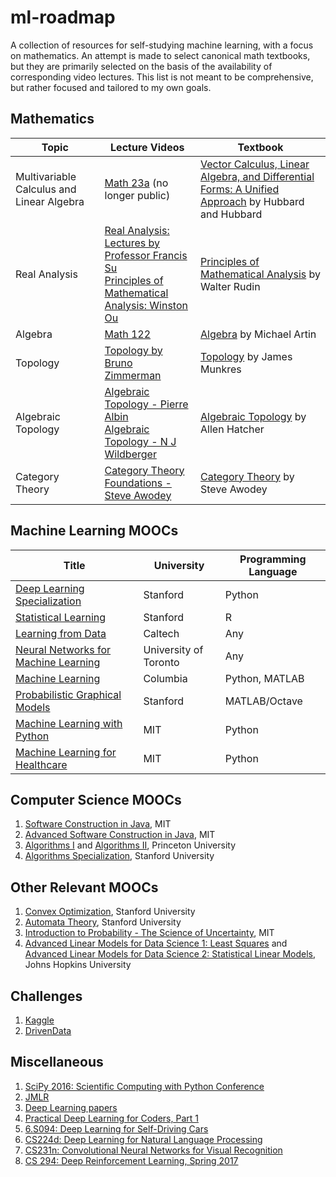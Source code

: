 # ml-roadmap
A collection of resources for self-studying machine learning, with a focus on mathematics. An attempt is made to select canonical math textbooks, but they are primarily selected on the basis of the availability of corresponding video lectures. This list is not meant to be comprehensive, but rather focused and tailored to my own goals. 

## Mathematics

| Topic | Lecture Videos | Textbook |  
| --- | --- | --- |  
| Multivariable Calculus and Linear Algebra | [Math 23a](https://canvas.harvard.edu/courses/18236) (no longer public) | [Vector Calculus, Linear Algebra, and Differential Forms: A Unified Approach](http://www.goodreads.com/book/show/631871.Vector_Calculus_Linear_Algebra_and_Differential_Forms?from_search=true) by Hubbard and Hubbard |  
| Real Analysis | [Real Analysis: Lectures by Professor Francis Su](https://www.youtube.com/playlist?list=PL0E754696F72137EC) <br> [Principles of Mathematical Analysis: Winston Ou](https://www.youtube.com/playlist?list=PLun8-Z_lTkC6qJF1sVh3_Hx7aL6FPd0IN)| [Principles of Mathematical Analysis](http://www.goodreads.com/book/show/292079.Principles_of_Mathematical_Analysis) by Walter Rudin |  
| Algebra | [Math 122](http://wayback.archive-it.org/3671/20150528171650/https://www.extension.harvard.edu/open-learning-initiative/abstract-algebra) | [Algebra](http://www.goodreads.com/book/show/1247754.Algebra?from_search=true) by Michael Artin |  
| Topology | [Topology by Bruno Zimmerman](https://www.youtube.com/watch?v=PXIcas22MtQ&list=PLLq_gUfXAnkl8bjQh-hGQ9u24xZP9x0dx) | [Topology](http://www.goodreads.com/book/show/116418.Topology) by James Munkres |  
| Algebraic Topology | [Algebraic Topology - Pierre Albin](https://www.youtube.com/playlist?list=PLpRLWqLFLVTCL15U6N3o35g4uhMSBVA2b) <br>  [Algebraic Topology - N J Wildberger](https://www.youtube.com/playlist?list=PL6763F57A61FE6FE8) | [Algebraic Topology](https://www.goodreads.com/book/show/108087.Algebraic_Topology) by Allen Hatcher|  
| Category Theory | [Category Theory Foundations - Steve Awodey](https://www.youtube.com/playlist?list=PLGCr8P_YncjVjwAxrifKgcQYtbZ3zuPlb) | [Category Theory](https://www.goodreads.com/book/show/2047855.Category_Theory) by Steve Awodey |  


## Machine Learning MOOCs
| Title | University | Programming Language |  
| --- | --- | --- |     
| [Deep Learning Specialization](https://www.coursera.org/specializations/deep-learning) | Stanford | Python |  
| [Statistical Learning](https://www.edx.org/course/statistical-learning) | Stanford |   R |   
| [Learning from Data](https://www.edx.org/course/learning-data-introductory-machine-caltechx-cs1156x) | Caltech | Any |   
| [Neural Networks for Machine Learning](https://www.coursera.org/learn/neural-networks) | University of Toronto | Any |  
| [Machine Learning](https://www.edx.org/course/machine-learning-columbiax-csmm-102x) | Columbia | Python, MATLAB |  
| [Probabilistic Graphical Models](https://www.coursera.org/specializations/probabilistic-graphical-models) | Stanford |   MATLAB/Octave | Graduate |  
| [Machine Learning with Python](https://www.edx.org/course/machine-learning-with-python-from-linear-models-to) | MIT | Python | Graduate |  
| [Machine Learning for Healthcare](https://www.edx.org/course/machine-learning-for-healthcare) | MIT | Python | Graduate |  


## Computer Science MOOCs
1. [Software Construction in Java](https://www.edx.org/course/software-construction-java-mitx-6-005-1x), MIT
2. [Advanced Software Construction in Java](https://www.edx.org/course/advanced-software-construction-java-mitx-6-005-2x), MIT
3. [Algorithms I](https://www.coursera.org/learn/introduction-to-algorithms) and [Algorithms II](https://www.coursera.org/learn/java-data-structures-algorithms-2), Princeton University
4. [Algorithms Specialization](https://www.coursera.org/specializations/algorithms), Stanford University

## Other Relevant MOOCs
1. [Convex Optimization](https://www.edx.org/course/convex-optimization), Stanford University
1. [Automata Theory](https://www.edx.org/course/automata-theory), Stanford University
2. [Introduction to Probability - The Science of Uncertainty](https://www.edx.org/course/introduction-probability-science-mitx-6-041x-1), MIT
3. [Advanced Linear Models for Data Science 1: Least Squares](https://www.coursera.org/learn/linear-models) and [Advanced Linear Models for Data Science 2: Statistical Linear Models](https://www.coursera.org/learn/linear-models-2), Johns Hopkins University

## Challenges
1. [Kaggle](https://www.kaggle.com/)
2. [DrivenData](https://www.drivendata.org/)


## Miscellaneous
1. [SciPy 2016: Scientific Computing with Python Conference](https://www.youtube.com/playlist?list=PLYx7XA2nY5Gf37zYZMw6OqGFRPjB1jCy6)
2. [JMLR](http://www.jmlr.org/)
3. [Deep Learning papers](https://github.com/songrotek/Deep-Learning-Papers-Reading-Roadmap)
4. [Practical Deep Learning for Coders, Part 1](http://course.fast.ai/index.html)
5. [6.S094: Deep Learning for Self-Driving Cars](http://selfdrivingcars.mit.edu/)
6. [CS224d: Deep Learning for Natural Language Processing](http://cs224d.stanford.edu/)
7. [CS231n: Convolutional Neural Networks for Visual Recognition](http://cs231n.stanford.edu/)
8. [CS 294: Deep Reinforcement Learning, Spring 2017](http://rll.berkeley.edu/deeprlcourse/)
